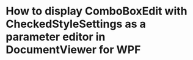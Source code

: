 # How to display ComboBoxEdit with CheckedStyleSettings as a parameter editor in DocumentViewer for WPF

<br/>


